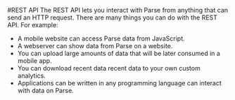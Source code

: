 #REST API
The REST API lets you interact with Parse from anything that can send an HTTP request. There are many things you can do with
the REST API. For example:
- A mobile website can access Parse data from JavaScript.
- A webserver can show data from Parse on a website.
- You can upload large amounts of data that will be later consumed in a mobile app.
- You can download recent data recent data to your own custom analytics.
- Applications can be written in any programming language can interact with data on Parse.
